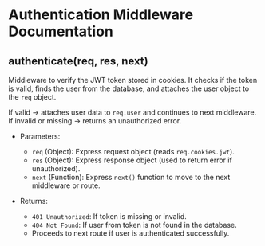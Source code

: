 # Authentication Middleware Documentation

## authenticate(req, res, next)

Middleware to verify the JWT token stored in cookies. It checks if the token is valid, finds the user from the database, and attaches the user object to the `req` object.

If valid → attaches user data to `req.user` and continues to next middleware. If invalid or missing → returns an unauthorized error.


- Parameters:
  - `req` (Object): Express request object (reads `req.cookies.jwt`).
  - `res` (Object): Express response object (used to return error if unauthorized).
  - `next` (Function): Express `next()` function to move to the next middleware or route.

- Returns:
  - `401 Unauthorized`: If token is missing or invalid.
  - `404 Not Found`: If user from token is not found in the database.
  - Proceeds to next route if user is authenticated successfully.

